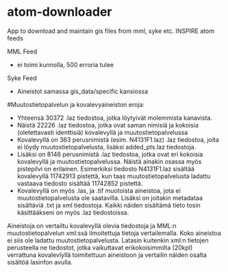 # atom-downloader
App to download and maintain gis files from mml, syke etc. INSPIRE atom feeds

MML Feed
- ei toimi kunnolla, 500 erroria tulee 

Syke Feed
- Aineistot samassa gis_data/specific kansiossa


#Muutostietopalvelun ja kovalevyaineiston eroja:
* Yhteensä 30372 .laz tiedostoa, jotka löytyivät molemmista kanavista.
* Näistä 22226 .laz tiedostoa, jotka ovat saman nimisiä ja kokoisia (oletettavasti identtisiä) kovalevyllä ja muutostietopalvelussa
* Kovalevyllä on 363 perusnimistä (esim. N4131F1.laz)  .laz tiedostoa, joita ei löydy muutostietopalvelusta, lisäksi added_pts.laz tiedostoja.
* Lisäksi on 8146 perusnimistä .laz tiedostoa, jotka ovat eri kokoisia kovalevyllä ja muutostietopalvelussa. Näistä ainakin osassa myös pistepilvi on erilainen. Esimerkiksi tiedosto N4131F1.laz sisältää kovalevyllä 11742913 pistettä, kun taas muutostietopalvelusta ladattu vastaava tiedosto sisältää 11742852 pistettä.
* Kovalevyllä on myös .las, ja .tif muotoista aineistoa, jota ei muutostietopalvelusta ole saatavilla. Lisäksi on joitakin metadataa sisältäviä .txt ja xml tiedostoja. Kaikki näiden sisältämä tieto tosin käsittääkseni on myös .laz tiedostoissa.

Aineistoja on vertailtu kovalevyllä olevia tiedostoja ja MML:n muutostietopalvelun xml:ssä ilmoitettuja tietoja vertailemalla. Koko aineistoa ei siis ole ladattu muutostietopalvelusta. Latasin kuitenkin xml:n tietojen perusteella ne tiedostot, jotka vaikuttavat erikokoisimmilta (20kpl) verrattuna kovalevlyllä toimitettuun aineistoon ja vertailin näiden osalta sisältöä lasinfon avulla.
